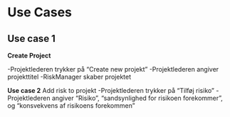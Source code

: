 # Use Cases

## Use case 1 
**Create Project** 

-Projektlederen trykker på “Create new projekt”
-Projektlederen angiver projekttitel
-RiskManager skaber projektet

**Use case 2**
Add risk to projekt
-Projektlederen trykker på “Tilføj risiko”
-Projektlederen angiver “Risiko”, “sandsynlighed for risikoen forekommer”, og “konsvekvens af risikoens forekommen”

